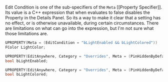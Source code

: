 Edit Condition is one of the sub-specifiers of the `Meta` [[Property Specifier]].
Its value is a C++ expression that when evaluates to false disables the Property in the Details Panel.
So its a way to make it clear that a setting has no effect, or is otherwise unavailable, during certain circumstances.
There are limitations on what can go into the expression, but I'm not sure what those limitations are.

```cpp
UPROPERTY(Meta = (EditCondition = "bLightEnabled && bLightColored"))
FColor LightColor;

UPROPERTY(EditAnywhere, Category = "Overrides", Meta = (PinHiddenByDefault, InlineEditConditionTogle))
bool bLightEnabled;

UPROPERTY(EditAnywhere, Category = "Overrides", Meta = (PinHiddenByDefault, InlineEditConditionTogle))
bool bLightColored;
```
